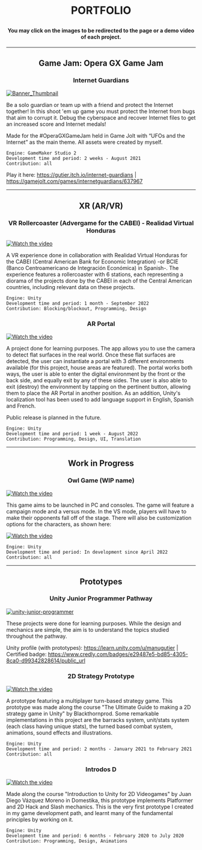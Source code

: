 <!--
**GutierManu/GutierManu** is a ✨ _special_ ✨ repository because its `README.md` (this file) appears on your GitHub profile.

Here are some ideas to get you started:

- 🔭 I’m currently working on ...
- 🌱 I’m currently learning ...
- 👯 I’m looking to collaborate on ...
- 🤔 I’m looking for help with ...
- 💬 Ask me about ...
- 📫 How to reach me: ...
- 😄 Pronouns: ...
- ⚡ Fun fact: ...
-->

# <p align=center>PORTFOLIO
#### <p align=center>You may click on the images to be redirected to the page or a demo video of each project.
--------------------------
## <p align=center>Game Jam: Opera GX Game Jam
### <p align=center>Internet Guardians

[![Banner_Thumbnail](https://user-images.githubusercontent.com/89094000/198503898-d2ba4be1-6c76-4974-a6b6-f3bb8ee56d65.png)](https://gutier.itch.io/internet-guardians)

Be a solo guardian or team up with a friend and protect the Internet together! In this shoot 'em up game you must protect the Internet from bugs that aim to corrupt it. Debug the cyberspace and recover Internet files to get an increased score and Internet medals!

Made for the #OperaGXGameJam held in Game Jolt with “UFOs and the Internet” as the main theme. All assets were created by myself.

    Engine: GameMaker Studio 2
    Development time and period: 2 weeks - August 2021
    Contribution: all

Play it here: https://gutier.itch.io/internet-guardians | https://gamejolt.com/games/internetguardians/637967

--------------------------
## <p align=center>XR (AR/VR)
### <p align=center>VR Rollercoaster (Advergame for the CABEI) - Realidad Virtual Honduras

[![Watch the video](https://user-images.githubusercontent.com/89094000/198506478-06c4411a-fa19-4091-aeb7-22f3573a5549.png)](https://www.linkedin.com/posts/realidad-virtual-honduras_proyecto-bcie-vr-activity-6986455961334902785-_EOO?utm_source=share&utm_medium=member_desktop)

A VR experience done in collaboration with Realidad Virtual Honduras for the CABEI (Central American Bank for Economic Integration) -or BCIE (Banco Centroamericano de Integración Económica) in Spanish-. The experience features a rollercoaster with 6 stations, each representing a diorama of the projects done by the CABEI in each of the Central American countries, including relevant data on these projects.

    Engine: Unity
    Development time and period: 1 month - September 2022
    Contribution: Blocking/blockout, Programming, Design

### <p align=center>AR Portal

[![Watch the video](https://img.youtube.com/vi/CleX8_8_PDM/maxresdefault.jpg)](https://youtu.be/CleX8_8_PDM)

A project done for learning purposes. The app allows you to use the camera to detect flat surfaces in the real world. Once these flat surfaces are detected, the user can instantiate a portal with 3 different environments available (for this project, house areas are featured).
The portal works both ways, the user is able to enter the digital environment by the front or the back side, and equally exit by any of these sides. The user is also able to exit (destroy) the environment by tapping on the pertinent button, allowing them to place the AR Portal in another position.
As an addition, Unity's localization tool has been used to add language support in English, Spanish and French.

Public release is planned in the future.

    Engine: Unity
    Development time and period: 1 week - August 2022
    Contribution: Programming, Design, UI, Translation

--------------------------
## <p align=center>Work in Progress
### <p align=center>Owl Game (WIP name)

[![Watch the video](https://img.youtube.com/vi/OS6xDnV0QVA/maxresdefault.jpg)](https://youtu.be/OS6xDnV0QVA)

This game aims to be launched in PC and consoles. The game will feature a campaign mode and a versus mode. In the VS mode, players will have to make their opponents fall off of the stage. There will also be customization options for the characters, as shown here:

[![Watch the video](https://img.youtube.com/vi/G3LQ4F9yeL0/maxresdefault.jpg)](https://youtu.be/G3LQ4F9yeL0)

    Engine: Unity
    Development time and period: In development since April 2022
    Contribution: all

--------------------------
## <p align=center>Prototypes
### <p align=center>Unity Junior Programmer Pathway

[![unity-junior-programmer](https://user-images.githubusercontent.com/89094000/198504459-3e206eed-8f33-4704-a7c0-12c6902d9fa5.png)](https://learn.unity.com/pathway/junior-programmer)

These projects were done for learning purposes. While the design and mechanics are simple, the aim is to understand the topics studied throughout the pathway.

Unity profile (with prototypes): https://learn.unity.com/u/manugutier |
Certified badge: https://www.credly.com/badges/e29487e5-bd85-4305-8ca0-d99342828614/public_url

### <p align=center>2D Strategy Prototype

[![Watch the video](https://img.youtube.com/vi/KqAdgOjmlNc/maxresdefault.jpg)](https://youtu.be/KqAdgOjmlNc)

A prototype featuring a multiplayer turn-based strategy game. This prototype was made along the course "The Ultimate Guide to making a 2D strategy game in Unity" by Blackthornprod. Some remarkable implementations in this project are the barracks system, unit/stats system (each class having unique stats), the turned based combat system, animations, sound effects and illustrations.

    Engine: Unity
    Development time and period: 2 months - January 2021 to February 2021
    Contribution: all

### <p align=center>Introdos D

[![Watch the video](https://img.youtube.com/vi/FHEM14KuGVg/maxresdefault.jpg)](https://youtu.be/FHEM14KuGVg)

Made along the course "Introduction to Unity for 2D Videogames" by Juan Diego Vázquez Moreno in Domestika, this prototype implements Platformer and 2D Hack and Slash mechanics. This is the very first prototype I created in my game development path, and learnt many of the fundamental principles by working on it.

    Engine: Unity
    Development time and period: 6 months - February 2020 to July 2020
    Contribution: Programming, Design, Animations
